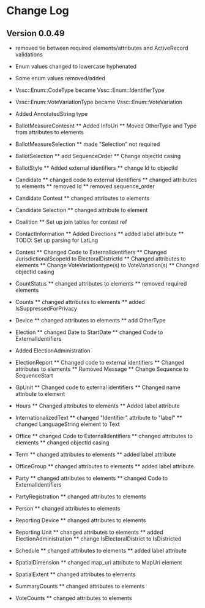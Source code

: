 # Change Log

## Version 0.0.49

* removed tie between required elements/attributes and ActiveRecord validations

* Enum values changed to lowercase hyphenated
* Some enum values removed/added
* Vssc::Enum::CodeType became Vssc::Enum::IdentifierType
* Vssc::Enum::VoteVariationType became Vssc::Enum::VoteVariation
* Added AnnotatedString type
* BallotMeasureContesnt
** Added InfoUri
** Moved OtherType and Type from attributes to elements
* BallotMeasureSelection
** made "Selection" not required
* BallotSelection
** add SequenceOrder
** Change objectId casing
* BallotStyle
** Added external identifiers
** change Id to objectId
* Candidate
** changed code to external identifiers
** changed attributes to elements
** removed Id
** removed sequence_order
* Candidate Contest
** changed attributes to elements
* Candidate Selection
** changed attribute to element
* Coalition
** Set up join tables for contest ref
* ContactInformation
** Added Directions
** added label attribute
** TODO: Set up parsing for LatLng
* Contest
** Changed Code to ExternalIdentifiers
** Changed JurisdictionalScopeId to ElectoralDistrictId
** Changed attributes to elements
** Change VoteVariationtype(s) to VoteVariation(s)
** Changed objectId casing
* CountStatus
** changed attributes to elements
** removed required elements
* Counts
** changed attributes to elements
** added IsSuppressedForPrivacy
* Device
** changed attributes to elements
** add OtherType
* Election
** changed Date to StartDate
** changed Code to ExternalIdentifiers
* Added ElectionAdministration
* ElectionReport
** Changed code to external identifiers
** Changed attributes to elements
** Removed Message
** Change Sequence to SequenceStart
* GpUnit
** Changed code to external identifiers
** Changed name attribute to element
* Hours
** Changed attributes to elements
** Added label attribute
* InternationalizedText
** changed "Identifier" attribute to "label"
** changed LanguageString element to Text
* Office
** changed Code to ExternalIdentifiers
** changed attributes to elements
** changed objectId casing
* Term
** changed attributes to elements
** added label attribute
* OfficeGroup
** changed attributes to elements
** added label attribute
* Party
** changed attributes to elements
** changed Code to ExternalIdentifiers
* PartyRegistration
** changed attributes to elements
* Person
** changed attributes to elements
* Reporting Device
** changed attributes to elements
* Reporting Unit
** changed attributes to elements
** added ElectionAdministration
** change IsElectoralDistrict to IsDistricted
* Schedule
** changed attributes to elements
** added label attribute
* SpatialDimension
** changed map_uri attribute to MapUri element
* SpatialExtent
** changed attributes to elements
* SummaryCounts
** changed attributes to elements
* VoteCounts
** changed attributes to elements

